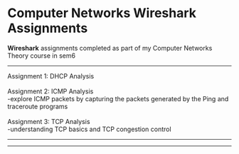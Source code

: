 # Computer Networks Wireshark Assignments

**Wireshark** assignments completed as part of my Computer Networks Theory course in sem6  
***
Assignment 1: DHCP Analysis     
<br>
Assignment 2: ICMP Analysis     
                  -explore ICMP packets by capturing the packets generated by the Ping and traceroute programs    
<br>
Assignment 3: TCP Analysis     
                  -understanding TCP basics and TCP congestion control  
***
----


